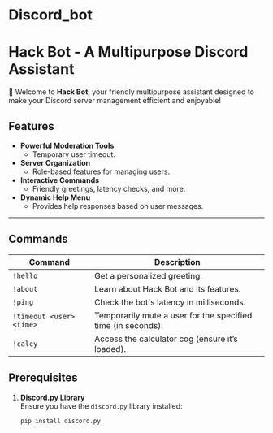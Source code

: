 # Discord_bot
 
# Hack Bot - A Multipurpose Discord Assistant

👋 Welcome to **Hack Bot**, your friendly multipurpose assistant designed to make your Discord server management efficient and enjoyable!

## Features
- **Powerful Moderation Tools**
  - Temporary user timeout.
- **Server Organization**
  - Role-based features for managing users.
- **Interactive Commands**
  - Friendly greetings, latency checks, and more.
- **Dynamic Help Menu**
  - Provides help responses based on user messages.

---

## Commands

| Command         | Description                                      |
|------------------|--------------------------------------------------|
| `!hello`         | Get a personalized greeting.                    |
| `!about`         | Learn about Hack Bot and its features.          |
| `!ping`          | Check the bot's latency in milliseconds.        |
| `!timeout <user> <time>` | Temporarily mute a user for the specified time (in seconds). |
| `!calcy`         | Access the calculator cog (ensure it’s loaded). |

## Prerequisites

1. **Discord.py Library**  
   Ensure you have the `discord.py` library installed:  
   ```bash
   pip install discord.py
